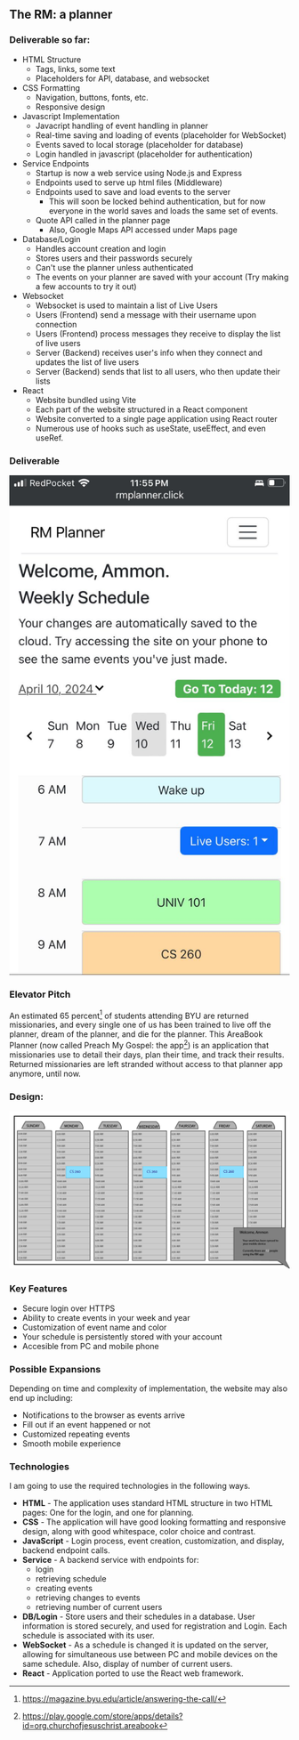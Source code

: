 ## The RM: a planner

### Deliverable so far:
- HTML Structure
  - Tags, links, some text
  - Placeholders for API, database, and websocket
- CSS Formatting
  - Navigation, buttons, fonts, etc.
  - Responsive design
- Javascript Implementation
  - Javacript handling of event handling in planner
  - Real-time saving and loading of events (placeholder for WebSocket)
  - Events saved to local storage (placeholder for database)
  - Login handled in javascript (placeholder for authentication)
- Service Endpoints
  - Startup is now a web service using Node.js and Express
  - Endpoints used to serve up html files (Middleware)
  - Endpoints used to save and load events to the server
    - This will soon be locked behind authentication, but for now everyone in the world saves and loads the same set of events.
  - Quote API called in the planner page
    - Also, Google Maps API accessed under Maps page
- Database/Login
  - Handles account creation and login
  - Stores users and their passwords securely
  - Can't use the planner unless authenticated
  - The events on your planner are saved with your account (Try making a few accounts to try it out)
- Websocket
  - Websocket is used to maintain a list of Live Users
  - Users (Frontend) send a message with their username upon connection
  - Users (Frontend) process messages they receive to display the list of live users
  - Server (Backend) receives user's info when they connect and updates the list of live users
  - Server (Backend) sends that list to all users, who then update their lists
- React
  - Website bundled using Vite
  - Each part of the website structured in a React component
  - Website converted to a single page application using React router
  - Numerous use of hooks such as useState, useEffect, and even useRef. 

### Deliverable
![The Deliverable](deliverable.jpg)


### Elevator Pitch
An estimated 65 percent[^1] of students attending BYU are returned missionaries, and every single one of us has been trained to live off the planner, dream of the planner, and die for the planner. This AreaBook Planner (now called Preach My Gospel: the app[^2]) is an application that missionaries use to detail their days, plan their time, and track their results. Returned missionaries are left stranded without access to that planner app anymore, until now.

[^1]: https://magazine.byu.edu/article/answering-the-call/
[^2]: https://play.google.com/store/apps/details?id=org.churchofjesuschrist.areabook
### Design:
![The Design Mock-up](src/CS260MockUp.png)

### Key Features
- Secure login over HTTPS
- Ability to create events in your week and year
- Customization of event name and color
- Your schedule is persistently stored with your account
- Accesible from PC and mobile phone
### Possible Expansions
Depending on time and complexity of implementation, the website may also end up including:
- Notifications to the browser as events arrive
- Fill out if an event happened or not
- Customized repeating events
- Smooth mobile experience


### Technologies
I am going to use the required technologies in the following ways.

- **HTML** - The application uses standard HTML structure in two HTML pages: One for the login, and one for planning.
- **CSS** - The application will have good looking formatting and responsive design, along with good whitespace, color choice and contrast.
- **JavaScript** - Login process, event creation, customization, and display, backend endpoint calls.
- **Service** - A backend service with endpoints for:
    - login
    - retrieving schedule
    - creating events
    - retrieving changes to events
    - retrieving number of current users
- **DB/Login** - Store users and their schedules in a database. User information is stored securely, and used for registration and Login. Each schedule is associated with its user.
- **WebSocket** - As a schedule is changed it is updated on the server, allowing for simultaneous use between PC and mobile devices on the same schedule. Also, display of number of current users.
- **React** - Application ported to use the React web framework.